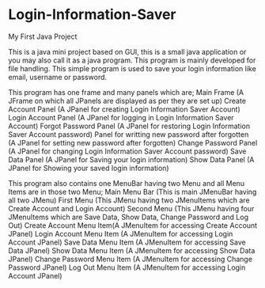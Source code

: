 # Login-Information-Saver
My First Java Project

This is a java mini project based on GUI, this is a small java application or you may also call it as a java program. This program is mainly developed for file handling. This simple program is used to save your login information like email, username or password. 

This program has one frame and many panels which are;
Main Frame (A JFrame on which all JPanels are displayed as per they are set up)
Create Account Panel (A JPanel for creating Login Information Saver Account)
Login Account Panel (A JPanel for logging in Login Information Saver Account)
Forgot Password Panel (A JPanel for restoring Login Information Saver Account password)
Panel for writting new password after forgotten (A JPanel for setting new password after forgotten)
Change Password Panel (A JPanel for changing Login Information Saver Account password)
Save Data Panel (A JPanel for Saving your login information)
Show Data Panel (A JPanel for Showing your saved login information)

This program also contains one MenuBar having two Menu and all Menu Items are in those two Menu;
Main Menu Bar (This is main JMenuBar having all two JMenu)
First Menu (This JMenu having two JMenuItems which are Create Account and Login Account)
Second Menu (This JMenu having four JMenuItems which are Save Data, Show Data, Change Password and Log Out)
Create Account Menu Item(A JMenuItem for accessing Create Account JPanel)
Login Account Menu Item (A JMenuItem for accessing Login Account JPanel)
Save Data Menu Item (A JMenuItem for accessing Save Data JPanel)
Show Data Menu Item (A JMenuItem for accessing Show Data JPanel)
Change Password Menu Item (A JMenuItem for accessing Change Password JPanel)
Log Out Menu Item (A JMenuItem for accessing Login Account JPanel)
